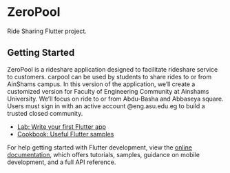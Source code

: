 # ZeroPool

Ride Sharing Flutter project.

## Getting Started

ZeroPool is a rideshare application designed to facilitate rideshare service to
customers. carpool can be used by students to share rides to or from AinShams campus. In this
version of the application, we’ll create a customized version for Faculty of Engineering Community
at Ainshams University. We’ll focus on ride to or from Abdu-Basha and Abbaseya square. Users
must sign in with an active account @eng.asu.edu.eg to build a trusted closed community.

- [Lab: Write your first Flutter app](https://docs.flutter.dev/get-started/codelab)
- [Cookbook: Useful Flutter samples](https://docs.flutter.dev/cookbook)

For help getting started with Flutter development, view the
[online documentation](https://docs.flutter.dev/), which offers tutorials,
samples, guidance on mobile development, and a full API reference.
